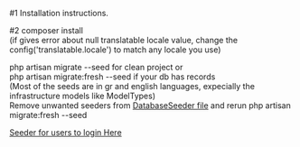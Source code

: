 #1 Installation instructions.  

#2
composer install  
(if gives error about null translatable locale value, change the config('translatable.locale') to match any locale you use)  

php artisan migrate --seed  for clean project or  
php artisan migrate:fresh --seed if your db has records  
(Most of the seeds are in gr and english languages, expecially the infrastructure models like ModelTypes)  
Remove unwanted seeders from [DatabaseSeeder file](/database/seeders/DatabaseSeeder.php) and rerun php artisan migrate:fresh --seed  

[Seeder for users to login Here](/database/seeders/UsersTableSeeder.php)
